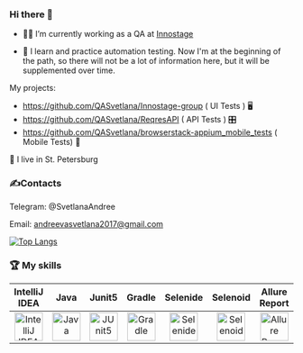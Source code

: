 ### Hi there 👋

- :woman_technologist: I’m currently working as a QA at <a href="https://innostage-group.ru">Innostage</a>

- :monocle_face:  I learn and practice automation testing. Now I'm at the beginning of the path, so there will not be a lot of information here, but it will be supplemented over time. 
 
My projects:
 - https://github.com/QASvetlana/Innostage-group ( UI Tests ) 🖥
 - https://github.com/QASvetlana/ReqresAPI ( API Tests ) 🎛
 - https://github.com/QASvetlana/browserstack-appium_mobile_tests ( Mobile Tests) 📲
 
 :slightly_smiling_face: I live in St. Petersburg
### :writing_hand:Contacts
Telegram: @SvetlanaAndree

Email: andreevasvetlana2017@gmail.com

[![Top Langs](https://github-readme-stats.vercel.app/api/top-langs/?username=QASvetlana)](https://github.com/QASvetlana/github-readme-stats)





### :trophy: My skills
| IntelliJ IDEA | Java | Junit5 | Gradle | Selenide | Selenoid | Allure Report | Jenkins | Jira | 
|:-------------:|:---------:|:-------:|:----:|:------:|:----:|:----:|:------:|:------:|
| <img src="https://starchenkov.pro/qa-guru/img/skills/Intelij_IDEA.svg" width="50" height="50"  alt="IntelliJ IDEA"> | <img src="https://starchenkov.pro/qa-guru/img/skills/Java.svg" width="50" height="50"  alt="Java"> | <img src="https://starchenkov.pro/qa-guru/img/skills/JUnit5.svg" width="50" height="50"  alt="JUnit5"> | <img src="https://starchenkov.pro/qa-guru/img/skills/Gradle.svg" width="50" height="50"  alt="Gradle"> | <img src="https://starchenkov.pro/qa-guru/img/skills/Selenide.svg" width="50" height="50"  alt="Selenide"> | <img src="https://starchenkov.pro/qa-guru/img/skills/Selenoid.svg" width="50" height="50"  alt="Selenoid"> | <img src="https://starchenkov.pro/qa-guru/img/skills/Allure_Report.svg" width="50" height="50"  alt="Allure Report"> | <img src="https://starchenkov.pro/qa-guru/img/skills/Jenkins.svg" width="50" height="50"  alt="Jenkins"> | <img src="https://starchenkov.pro/qa-guru/img/skills/Jira.svg" width="50" height="50"  alt="Jenkins"> |
